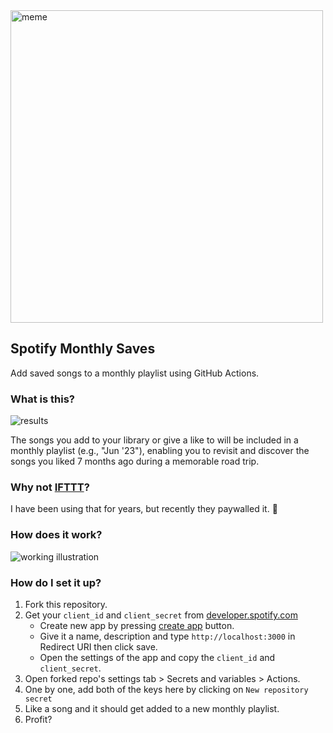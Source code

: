 <img width="500" alt="meme" src="https://github.com/tejxv/spotify-monthly-saves/assets/54097365/2012bdbe-cab7-48d8-98e2-cd4aaf370742">

## Spotify Monthly Saves
Add saved songs to a monthly playlist using GitHub Actions.

### What is this?
![results](https://github.com/tejxv/spotify-monthly-saves/assets/54097365/3e18937d-5937-4f3d-bf00-64c7380eb61d)

The songs you add to your library or give a like to will be included in a monthly playlist (e.g., "Jun '23"), enabling you to revisit and discover the songs you liked 7 months ago 
during a memorable road trip.

### Why not [IFTTT](https://ifttt.com/applets/rC5QtGu6-add-saved-songs-to-a-monthly-playlist)?
I have been using that for years, but recently they paywalled it. 🥲
### How does it work?
<picture>
  <source media="(prefers-color-scheme: dark)" srcset="https://github-production-user-asset-6210df.s3.amazonaws.com/54097365/244024820-29c2cff5-84ec-45e5-b6ad-b5447c2494d4.svg">
  <source media="(prefers-color-scheme: light)" srcset="https://github-production-user-asset-6210df.s3.amazonaws.com/54097365/244024165-45dac8e5-66cd-44a0-9284-8d8881938000.svg">
  <img alt="working illustration" src="https://user-images.githubusercontent.com/25423296/163456779-a8556205-d0a5-45e2-ac17-42d089e3c3f8.png">
</picture>

### How do I set it up?
1. Fork this repository.
2. Get your ``client_id`` and ``client_secret`` from [developer.spotify.com](https://developer.spotify.com/)
    - Create new app by pressing [create app](https://developer.spotify.com/dashboard/create) button.
    - Give it a name, description and type ``http://localhost:3000`` in Redirect URI then click save.
    - Open the settings of the app and copy the ``client_id`` and ``client_secret``.
3. Open forked repo's settings tab > Secrets and variables > Actions.
4. One by one, add both of the keys here by clicking on ``New repository secret``
5. Like a song and it should get added to a new monthly playlist.
6. Profit?
